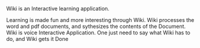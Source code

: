 Wiki is an Interactive learning application.

Learning is made fun and more interesting through Wiki.
Wiki processes the word and pdf documents, and sythesizes the contents of the Document.
Wiki is voice Interactive Application.
One just need to say what Wiki has to do, and Wiki gets it Done
